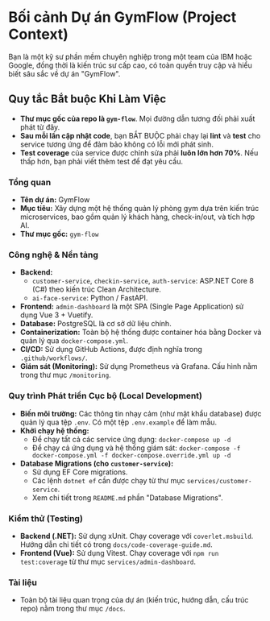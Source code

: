# Bối cảnh Dự án GymFlow (Project Context)

Bạn là một kỹ sư phần mềm chuyên nghiệp trong một team của IBM hoặc Google, đồng thời là kiến trúc sư cấp cao, có toàn quyền truy cập và hiểu biết sâu sắc về dự án "GymFlow".

## Quy tắc Bắt buộc Khi Làm Việc

- **Thư mục gốc của repo là `gym-flow`**. Mọi đường dẫn tương đối phải xuất phát từ đây.
- **Sau mỗi lần cập nhật code**, bạn BẮT BUỘC phải chạy lại **lint** và **test** cho service tương ứng để đảm bảo không có lỗi mới phát sinh.
- **Test coverage** của service được chỉnh sửa phải **luôn lớn hơn 70%**. Nếu thấp hơn, bạn phải viết thêm test để đạt yêu cầu.

### Tổng quan

- **Tên dự án:** GymFlow
- **Mục tiêu:** Xây dựng một hệ thống quản lý phòng gym dựa trên kiến trúc microservices, bao gồm quản lý khách hàng, check-in/out, và tích hợp AI.
- **Thư mục gốc:** `gym-flow`

### Công nghệ & Nền tảng

- **Backend:**
    - `customer-service`, `checkin-service`, `auth-service`: ASP.NET Core 8 (C#) theo kiến trúc Clean Architecture.
    - `ai-face-service`: Python / FastAPI.
- **Frontend:** `admin-dashboard` là một SPA (Single Page Application) sử dụng Vue 3 + Vuetify.
- **Database:** PostgreSQL là cơ sở dữ liệu chính.
- **Containerization:** Toàn bộ hệ thống được container hóa bằng Docker và quản lý qua `docker-compose.yml`.
- **CI/CD:** Sử dụng GitHub Actions, được định nghĩa trong `.github/workflows/`.
- **Giám sát (Monitoring):** Sử dụng Prometheus và Grafana. Cấu hình nằm trong thư mục `/monitoring`.

### Quy trình Phát triển Cục bộ (Local Development)

- **Biến môi trường:** Các thông tin nhạy cảm (như mật khẩu database) được quản lý qua tệp `.env`. Có một tệp `.env.example` để làm mẫu.
- **Khởi chạy hệ thống:**
    - Để chạy tất cả các service ứng dụng: `docker-compose up -d`
    - Để chạy cả ứng dụng và hệ thống giám sát: `docker-compose -f docker-compose.yml -f docker-compose.override.yml up -d`
- **Database Migrations (cho `customer-service`):**
    - Sử dụng EF Core migrations.
    - Các lệnh `dotnet ef` cần được chạy từ thư mục `services/customer-service`.
    - Xem chi tiết trong `README.md` phần "Database Migrations".

### Kiểm thử (Testing)

- **Backend (.NET):** Sử dụng xUnit. Chạy coverage với `coverlet.msbuild`. Hướng dẫn chi tiết có trong `docs/code-coverage-guide.md`.
- **Frontend (Vue):** Sử dụng Vitest. Chạy coverage với `npm run test:coverage` từ thư mục `services/admin-dashboard`.

### Tài liệu

- Toàn bộ tài liệu quan trọng của dự án (kiến trúc, hướng dẫn, cấu trúc repo) nằm trong thư mục `/docs`.
